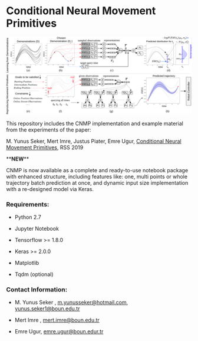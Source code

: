 # Conditional Neural Movement Primitives

![CNMP.png](CNMP.png)

This repository includes the CNMP implementation and example material from the experiments of the paper:

M. Yunus Seker, Mert Imre, Justus Piater, Emre Ugur, [Conditional Neural Movement Primitives](http://www.roboticsproceedings.org/rss15/p71.pdf), RSS 2019

\*\***NEW**\*\* 

CNMP is now available as a complete and ready-to-use notebook package with enhanced structure, including features like: one, multi points or whole trajectory batch prediction at once, and dynamic input size implementation with a re-designed model via Keras.



### Requirements:

* Python 2.7
 
* Jupyter Notebook

* Tensorflow >= 1.8.0

* Keras >= 2.0.0

* Matplotlib

* Tqdm (optional)


### Contact Information:

* M. Yunus Seker ,  m.yunusseker@hotmail.com, yunus.seker1@boun.edu.tr

* Mert Imre , mert.imre@boun.edu.tr

* Emre Ugur, emre.ugur@boun.edur.tr
